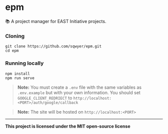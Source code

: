 # epm
📚 A project manager for EAST Initiative projects.

### Cloning
```
git clone https://github.com/sqwyer/epm.git
cd epm
```

### Running locally
```
npm install
npm run serve
```
> **Note:** You must create a `.env` file with the same variables as `.env.example` but with your own information. You should set `GOOGLE_CLIENT_REDRIECT` to `http://localhost:<PORT>/auth/google/callback`


> **Note:** The site will be hosted on `http://localhost:<PORT>`

---
**This project is licensed under the MIT open-source license**
